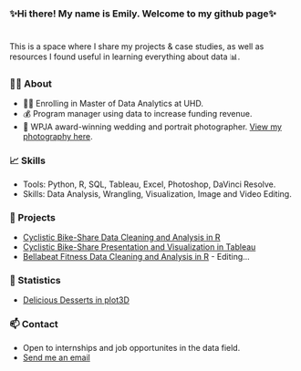 ### ✨Hi there! My name is Emily. Welcome to my github page✨
#

This is a space where I share my projects & case studies, as well as resources I found useful in learning everything about data 📊. 

### 🙋‍♀️  About 
- 👩‍🎓 Enrolling in Master of Data Analytics at UHD.
- 💰 Program manager using data to increase funding revenue.
- 📸 WPJA award-winning wedding and portrait photographer. [View my photography here](https://www.1314studio.net/houston).


### 📈  Skills 
- Tools: Python, R, SQL, Tableau, Excel, Photoshop, DaVinci Resolve.
- Skills: Data Analysis, Wrangling, Visualization, Image and Video Editing.

### 📂 Projects
- [Cyclistic Bike-Share Data Cleaning and Analysis in R](https://github.com/xtenix88/Google-Data-Analytic-Capstone)
- [Cyclistic Bike-Share Presentation and Visualization in Tableau](https://public.tableau.com/app/profile/emily.liang7497/viz/CyclistBikeShareAnalysis/Story1)
- [Bellabeat Fitness Data Cleaning and Analysis in R](https://github.com/xtenix88/Google-Data-Analytics-Bellabeat-Case-Study) - Editing...

### 🎲 Statistics
- [Delicious Desserts in plot3D](https://github.com/xtenix88/Statistical-Learning-in-R)

### 📫 Contact 
- Open to internships and job opportunites in the data field.
- [Send me an email](mailto:xtenix@gmail.com)

<!--
**xtenix88/xtenix88** is a ✨ _special_ ✨ repository because its `README.md` (this file) appears on your GitHub profile.

Here are some ideas to get you started:

- 🔭 I’m currently working on ...
- 🌱 I’m currently learning ...
- 👯 I’m looking to collaborate on ...
- 🤔 I’m looking for help with ...
- 💬 Ask me about ...
- 📫 How to reach me: ...
- 😄 Pronouns: ...
- ⚡ Fun fact: ...
-->
